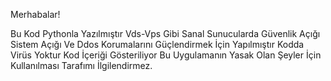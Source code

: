 Merhabalar!

Bu Kod Pythonla Yazılmıştır Vds-Vps Gibi Sanal Sunucularda Güvenlik Açığı Sistem Açığı Ve Ddos Korumalarını Güçlendirmek İçin Yapılmıştır Kodda Virüs Yoktur Kod İçeriği Gösteriliyor Bu Uygulamanın Yasak Olan Şeyler İçin Kullanılması Tarafımı İlgilendirmez. 
